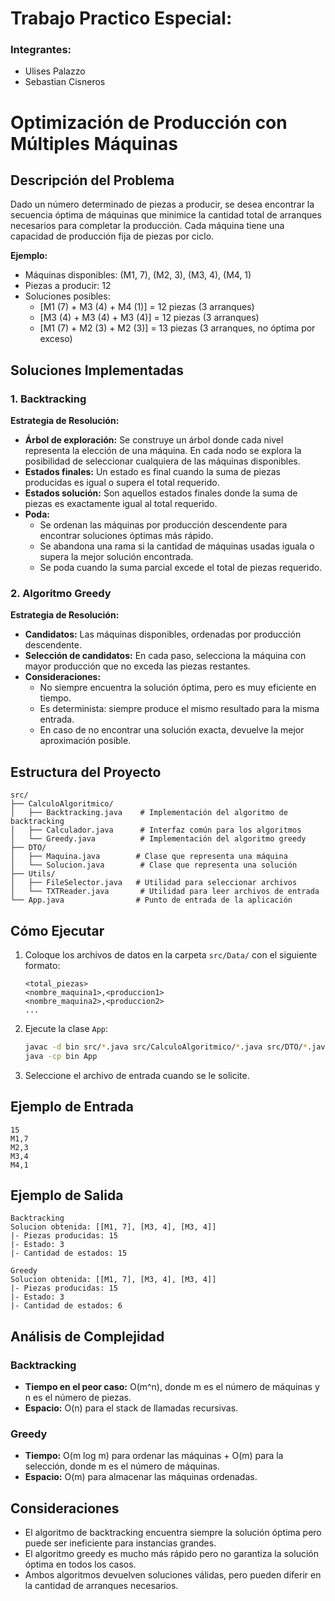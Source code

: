 # Trabajo Practico Especial:
### Integrantes:
- Ulises Palazzo
- Sebastian Cisneros

# Optimización de Producción con Múltiples Máquinas

## Descripción del Problema

Dado un número determinado de piezas a producir, se desea encontrar la secuencia óptima de máquinas que minimice la cantidad total de arranques necesarios para completar la producción. Cada máquina tiene una capacidad de producción fija de piezas por ciclo.

**Ejemplo:**
- Máquinas disponibles: (M1, 7), (M2, 3), (M3, 4), (M4, 1)
- Piezas a producir: 12
- Soluciones posibles:
  - [M1 (7) + M3 (4) + M4 (1)] = 12 piezas (3 arranques)
  - [M3 (4) + M3 (4) + M3 (4)] = 12 piezas (3 arranques)
  - [M1 (7) + M2 (3) + M2 (3)] = 13 piezas (3 arranques, no óptima por exceso)

## Soluciones Implementadas

### 1. Backtracking

**Estrategia de Resolución:**
- **Árbol de exploración:** Se construye un árbol donde cada nivel representa la elección de una máquina. En cada nodo se explora la posibilidad de seleccionar cualquiera de las máquinas disponibles.
- **Estados finales:** Un estado es final cuando la suma de piezas producidas es igual o supera el total requerido.
- **Estados solución:** Son aquellos estados finales donde la suma de piezas es exactamente igual al total requerido.
- **Poda:**
  - Se ordenan las máquinas por producción descendente para encontrar soluciones óptimas más rápido.
  - Se abandona una rama si la cantidad de máquinas usadas iguala o supera la mejor solución encontrada.
  - Se poda cuando la suma parcial excede el total de piezas requerido.

### 2. Algoritmo Greedy

**Estrategia de Resolución:**
- **Candidatos:** Las máquinas disponibles, ordenadas por producción descendente.
- **Selección de candidatos:** En cada paso, selecciona la máquina con mayor producción que no exceda las piezas restantes.
- **Consideraciones:**
  - No siempre encuentra la solución óptima, pero es muy eficiente en tiempo.
  - Es determinista: siempre produce el mismo resultado para la misma entrada.
  - En caso de no encontrar una solución exacta, devuelve la mejor aproximación posible.

## Estructura del Proyecto

```
src/
├── CalculoAlgoritmico/
│   ├── Backtracking.java    # Implementación del algoritmo de backtracking
│   ├── Calculador.java      # Interfaz común para los algoritmos
│   └── Greedy.java          # Implementación del algoritmo greedy
├── DTO/
│   ├── Maquina.java        # Clase que representa una máquina
│   └── Solucion.java        # Clase que representa una solución
├── Utils/
│   ├── FileSelector.java   # Utilidad para seleccionar archivos
│   └── TXTReader.java       # Utilidad para leer archivos de entrada
└── App.java                # Punto de entrada de la aplicación
```

## Cómo Ejecutar

1. Coloque los archivos de datos en la carpeta `src/Data/` con el siguiente formato:
   ```
   <total_piezas>
   <nombre_maquina1>,<produccion1>
   <nombre_maquina2>,<produccion2>
   ...
   ```

2. Ejecute la clase `App`:
   ```bash
   javac -d bin src/*.java src/CalculoAlgoritmico/*.java src/DTO/*.java src/Utils/*.java
   java -cp bin App
   ```

3. Seleccione el archivo de entrada cuando se le solicite.

## Ejemplo de Entrada

```
15
M1,7
M2,3
M3,4
M4,1
```

## Ejemplo de Salida

```
Backtracking
Solucion obtenida: [[M1, 7], [M3, 4], [M3, 4]]
|- Piezas producidas: 15
|- Estado: 3
|- Cantidad de estados: 15

Greedy
Solucion obtenida: [[M1, 7], [M3, 4], [M3, 4]]
|- Piezas producidas: 15
|- Estado: 3
|- Cantidad de estados: 6
```

## Análisis de Complejidad

### Backtracking
- **Tiempo en el peor caso:** O(m^n), donde m es el número de máquinas y n es el número de piezas.
- **Espacio:** O(n) para el stack de llamadas recursivas.

### Greedy
- **Tiempo:** O(m log m) para ordenar las máquinas + O(m) para la selección, donde m es el número de máquinas.
- **Espacio:** O(m) para almacenar las máquinas ordenadas.

## Consideraciones

- El algoritmo de backtracking encuentra siempre la solución óptima pero puede ser ineficiente para instancias grandes.
- El algoritmo greedy es mucho más rápido pero no garantiza la solución óptima en todos los casos.
- Ambos algoritmos devuelven soluciones válidas, pero pueden diferir en la cantidad de arranques necesarios.